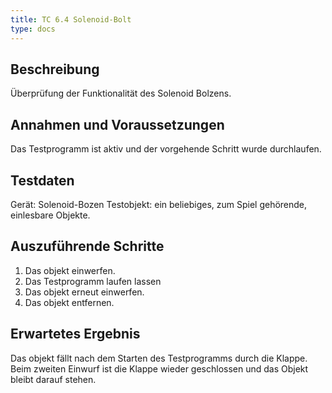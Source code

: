 ```yaml
---
title: TC 6.4 Solenoid-Bolt
type: docs
---
```

## Beschreibung
Überprüfung der Funktionalität des Solenoid Bolzens.

## Annahmen und Voraussetzungen
Das Testprogramm ist aktiv und der vorgehende Schritt wurde durchlaufen.

## Testdaten
Gerät: Solenoid-Bozen
Testobjekt: ein beliebiges, zum Spiel gehörende, einlesbare Objekte.

## Auszuführende Schritte
1. Das objekt einwerfen.
2. Das Testprogramm laufen lassen
3. Das objekt erneut einwerfen.
4. Das objekt entfernen.

## Erwartetes Ergebnis
Das objekt fällt nach dem Starten des Testprogramms durch die Klappe.
Beim zweiten Einwurf ist die Klappe wieder geschlossen und das Objekt bleibt darauf stehen.